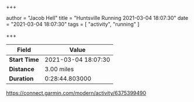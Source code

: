 +++

author = "Jacob Hell"
title = "Huntsville Running 2021-03-04 18:07:30"
date = "2021-03-04 18:07:30"
tags = [
    "activity", "running"
]

+++

<!--more-->

|Field  |Value  |
|--- | --- |
|**Start Time**|2021-03-04 18:07:30|
|**Distance**|3.00 miles|
|**Duration**|0:28:44.803000|

https://connect.garmin.com/modern/activity/6375399490